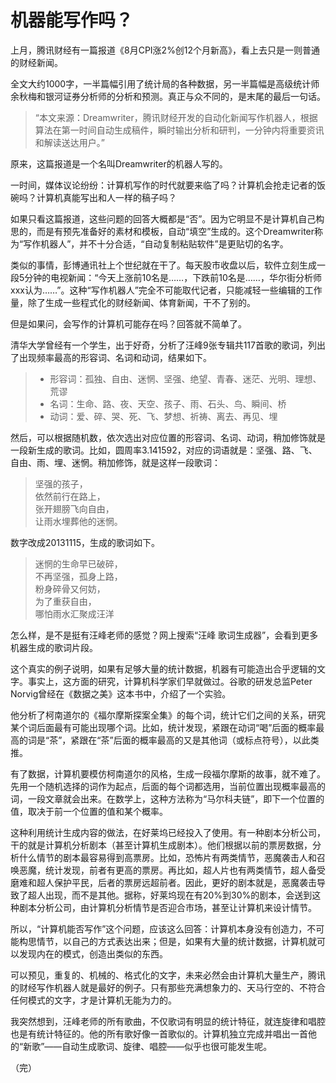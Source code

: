 # 机器能写作吗？

上月，腾讯财经有一篇报道《8月CPI涨2%创12个月新高》，看上去只是一则普通的财经新闻。

全文大约1000字，一半篇幅引用了统计局的各种数据，另一半篇幅是高级统计师余秋梅和银河证券分析师的分析和预测。真正与众不同的，是末尾的最后一句话。

> “本文来源：Dreamwriter，腾讯财经开发的自动化新闻写作机器人，根据算法在第一时间自动生成稿件，瞬时输出分析和研判，一分钟内将重要资讯和解读送达用户。”

原来，这篇报道是一个名叫Dreamwriter的机器人写的。

一时间，媒体议论纷纷：计算机写作的时代就要来临了吗？计算机会抢走记者的饭碗吗？计算机真能写出和人一样的稿子吗？

如果只看这篇报道，这些问题的回答大概都是“否”。因为它明显不是计算机自己构思的，而是有预先准备好的素材和模板，自动“填空”生成的。这个Dreamwriter称为“写作机器人”，并不十分合适，“自动复制粘贴软件”是更贴切的名字。

类似的事情，彭博通讯社上个世纪就在干了。每天股市收盘以后，软件立刻生成一段5分钟的电视新闻：“今天上涨前10名是……，下跌前10名是……，华尔街分析师xxx认为……”。这种“写作机器人”完全不可能取代记者，只能减轻一些编辑的工作量，除了生成一些程式化的财经新闻、体育新闻，干不了别的。

但是如果问，会写作的计算机可能存在吗？回答就不简单了。

清华大学曾经有一个学生，出于好奇，分析了汪峰9张专辑共117首歌的歌词，列出了出现频率最高的形容词、名词和动词，结果如下。

> - 形容词：孤独、自由、迷惘、坚强、绝望、青春、迷茫、光明、理想、荒谬
> - 名词：生命、路、夜、天空、孩子、雨、石头、鸟、瞬间、桥
> - 动词：爱、碎、哭、死、飞、梦想、祈祷、离去、再见、埋

然后，可以根据随机数，依次选出对应位置的形容词、名词、动词，稍加修饰就是一段新生成的歌词。比如，圆周率3.141592，对应的词语就是：坚强、路、飞、自由、雨、埋、迷惘。稍加修饰，就是这样一段歌词：

> 坚强的孩子，  
> 依然前行在路上，  
> 张开翅膀飞向自由，  
> 让雨水埋葬他的迷惘。

数字改成20131115，生成的歌词如下。

> 迷惘的生命早已破碎，  
> 不再坚强，孤身上路，  
> 粉身碎骨又何妨，  
> 为了重获自由，  
> 哪怕雨水汇聚成汪洋

怎么样，是不是挺有汪峰老师的感觉？网上搜索“汪峰 歌词生成器”，会看到更多机器生成的歌词片段。

这个真实的例子说明，如果有足够大量的统计数据，机器有可能造出合乎逻辑的文字。事实上，这方面的研究，计算机科学家们早就做过。谷歌的研发总监Peter Norvig曾经在《数据之美》这本书中，介绍了一个实验。

他分析了柯南道尔的《福尔摩斯探案全集》的每个词，统计它们之间的关系，研究某个词后面最有可能出现哪个词。比如，统计发现，紧跟在动词“喝”后面的概率最高的词是“茶”，紧跟在“茶”后面的概率最高的又是其他词（或标点符号），以此类推。

有了数据，计算机要模仿柯南道尔的风格，生成一段福尔摩斯的故事，就不难了。先用一个随机选择的词作为起点，后面的每个词都选用，当前位置出现概率最高的词，一段文章就会出来。在数学上，这种方法称为“马尔科夫链”，即下一个位置的值，取决于前一个位置的值和某个概率。

这种利用统计生成内容的做法，在好莱坞已经投入了使用。有一种剧本分析公司，干的就是计算机分析剧本（甚至计算机生成剧本）。他们根据以前的票房数据，分析什么情节的剧本最容易得到高票房。比如，恐怖片有两类情节，恶魔袭击人和召唤恶魔，统计发现，前者有更高的票房。再比如，超人片也有两类情节，超人备受磨难和超人保护平民，后者的票房远超前者。因此，更好的剧本就是，恶魔袭击导致了超人出现，而不是其他。据称，好莱坞现在有20%到30%的剧本，会送到这种剧本分析公司，由计算机分析情节是否迎合市场，甚至让计算机来设计情节。

所以，“计算机能否写作”这个问题，应该这么回答：计算机本身没有创造力，不可能构思情节，以自己的方式表达出来；但是，如果有大量的统计数据，计算机就可以发现内在的模式，创造出类似的东西。

可以预见，重复的、机械的、格式化的文字，未来必然会由计算机大量生产，腾讯的财经写作机器人就是最好的例子。只有那些充满想象力的、天马行空的、不符合任何模式的文字，才是计算机无能为力的。

我突然想到，汪峰老师的所有歌曲，不仅歌词有明显的统计特征，就连旋律和唱腔也是有统计特征的。他的所有歌好像一首歌似的。计算机独立完成并唱出一首他的“新歌”——自动生成歌词、旋律、唱腔——似乎也很可能发生呢。

（完）
